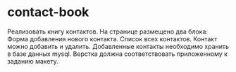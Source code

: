 # contact-book
Реализовать книгу контактов.  На странице размещено два блока:  Форма добавления нового контакта. Список всех контактов. Контакт можно добавить и удалить.  Добавленные контакты необходимо хранить в базе данных mysql.  Верстка должна соответствовать приложенному к заданию макету.

